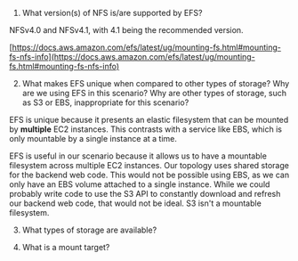 1. What version(s) of NFS is/are supported by EFS?

NFSv4.0 and NFSv4.1, with 4.1 being the recommended version.

[https://docs.aws.amazon.com/efs/latest/ug/mounting-fs.html#mounting-fs-nfs-info](https://docs.aws.amazon.com/efs/latest/ug/mounting-fs.html#mounting-fs-nfs-info)

2. What makes EFS unique when compared to other types of storage? Why are we using EFS in this scenario? Why are other types of storage, such as S3 or EBS, inappropriate for this scenario?

EFS is unique because it presents an elastic filesystem that can be mounted by **multiple** EC2 instances. This contrasts with a service like EBS, which is only mountable by a single instance at a time.

EFS is useful in our scenario because it allows us to have a mountable filesystem across multiple EC2 instances. Our topology uses shared storage for the backend web code. This would not be possible using EBS, as we can only have an EBS volume attached to a single instance. While we could probably write code to use the S3 API to constantly download and refresh our backend web code, that would not be ideal. S3 isn't a mountable filesystem.

3. What types of storage are available?

4. What is a mount target?
